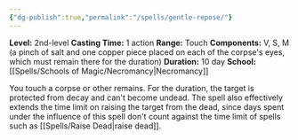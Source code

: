 ```yaml
---
{"dg-publish":true,"permalink":"/spells/gentle-repose/"}
---
```


**Level:** 2nd-level
**Casting Time:** 1 action
**Range:** Touch
**Components:** V, S, M (a pinch of salt and one copper piece placed on each of the corpse's eyes, which must remain there for the duration)
**Duration:** 10 day
**School:** [[Spells/Schools of Magic/Necromancy\|Necromancy]]

You touch a corpse or other remains. For the duration, the target is protected from decay and can't become undead.
The spell also effectively extends the time limit on raising the target from the dead, since days spent under the influence of this spell don't count against the time limit of spells such as [[Spells/Raise Dead\|raise dead]].
